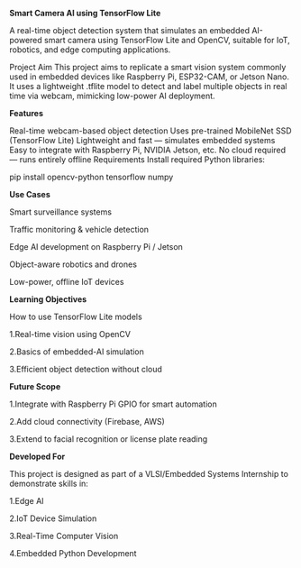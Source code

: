 
**Smart Camera AI using TensorFlow Lite**

 A real-time object detection system that simulates an embedded AI-powered smart camera using TensorFlow Lite and OpenCV, suitable for IoT, robotics, and edge computing applications.

Project Aim This project aims to replicate a smart vision system commonly used in embedded devices like Raspberry Pi, ESP32-CAM, or Jetson Nano. It uses a lightweight .tflite model to detect and label multiple objects in real time via webcam, mimicking low-power AI deployment.

**Features**

Real-time webcam-based object detection
Uses pre-trained MobileNet SSD (TensorFlow Lite)
Lightweight and fast — simulates embedded systems
Easy to integrate with Raspberry Pi, NVIDIA Jetson, etc.
No cloud required — runs entirely offline
Requirements Install required Python libraries:

pip install opencv-python tensorflow numpy

**Use Cases**

Smart surveillance systems

Traffic monitoring & vehicle detection

Edge AI development on Raspberry Pi / Jetson

Object-aware robotics and drones

Low-power, offline IoT devices

**Learning Objectives**

How to use TensorFlow Lite models

1.Real-time vision using OpenCV

2.Basics of embedded-AI simulation

3.Efficient object detection without cloud

**Future Scope**

1.Integrate with Raspberry Pi GPIO for smart automation

2.Add cloud connectivity (Firebase, AWS)

3.Extend to facial recognition or license plate reading

**Developed For**

This project is designed as part of a VLSI/Embedded Systems Internship to demonstrate skills in:

1.Edge AI

2.IoT Device Simulation

3.Real-Time Computer Vision

4.Embedded Python Development
